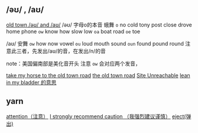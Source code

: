 ## /əʊ/ , /aʊ/
[old town /əʊ/ and /aʊ/](https://www.bilibili.com/video/BV1YV411W71G?t=553.3&p=12)
/əʊ/
字母o的本音
蛾舞
`o`      no cold tony post close drove home phone
`ow`    know how slow low
`oa`     boat road
`oe`     toe

/aʊ/
安舞
`ow`  how now vowel 
`ou`  loud mouth sound
`oun` found pound round  注意此三者，先发出/aʊ/的音，在发出/n/的音

note：美国偏南部是美化音开头
注意 `ow` 会对应两个发音，

[take my horse to the old town road](https://www.youtube.com/watch?v=bwP5jrEVhNQ)
[the old town road](https://www.youtube.com/watch?v=w2Ov5jzm3j8)
[Site Unreachable](https://www.youtube.com/watch?v=r7qovpFAGrQ)
[lean in my bladder 的意思](https://www.reddit.com/r/TooAfraidToAsk/comments/c4mk5h/lean_in_my_bladder/)

## yarn
[attention（注意）](https://memes.getyarn.io/yarn-clip/5a474626-40bb-4910-8e34-b67b62550117)
[I strongly recommend caution （我强烈建议谨慎）](https://getyarn.io/yarn-clip/26917496-4311-445a-afca-c83ba2343b13)
[eject(弹出)](https://getyarn.io/yarn-clip/28b0d24b-8abc-4daa-a5cf-70e30be31b60)
